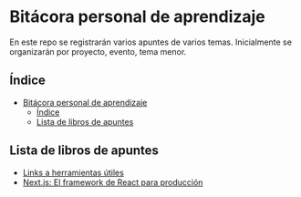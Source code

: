 # Bitácora personal de aprendizaje

En este repo se registrarán varios apuntes de varios temas.
Inicialmente se organizarán por proyecto, evento, tema menor.

## Índice

- [Bitácora personal de aprendizaje](#bitácora-personal-de-aprendizaje)
  - [Índice](#índice)
  - [Lista de libros de apuntes](#lista-de-libros-de-apuntes)

## Lista de libros de apuntes

- [Links a herramientas útiles](LinksHerramientas/README.MD)
- [Next.js: El framework de React para producción](Curso-NextJs/README.MD)
  